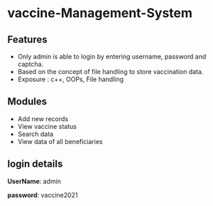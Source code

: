 # vaccine-Management-System

<h2> Features </h2>
<ul>
  <li> Only admin is able to login by entering username, password and captcha. </li>
  <li> Based on the concept of file handling to store vaccination data. </li>
  <li> Exposure : c++, OOPs, File handling </li>
  </ul>

<h2> Modules </h2>
<ul>
  <li> Add new records </li>
  <li> View vaccine status </li>
  <li> Search data </li>
  <li> View data of all beneficiaries </li>
</ul>

<h2> login details</h2>
<p> <b>UserName</b>: admin </p>
<p> <b>password</b>: vaccine2021 </p>


  
